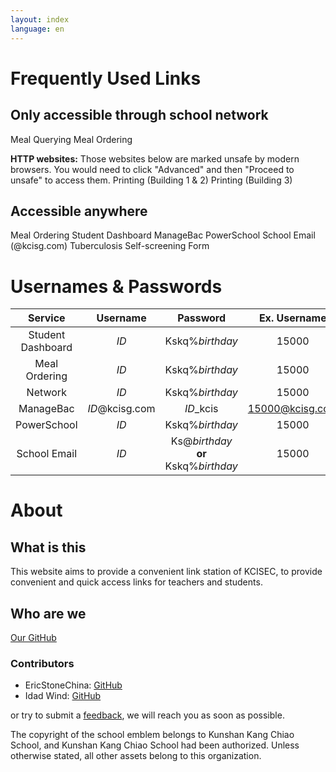 ```yaml
---
layout: index
language: en
---
```


# Frequently Used Links

## Only accessible through school network

<buttonlink href="https://ordering.kcisec.com/chaxun.asp">Meal Querying</buttonlink>
<buttonlink href="https://ordering.kcisec.com/index.asp">Meal Ordering</buttonlink>
<!-- <buttonlink href="https://sop.kcisec.com/">SOP</buttonlink> -->

**HTTP websites:**
Those websites below are marked unsafe by modern browsers. You would need to click "Advanced" and then "Proceed to unsafe" to access them.
<buttonlink href="http://192.168.80.60/">Printing (Building 1 & 2)</buttonlink>
<buttonlink href="http://192.168.80.68/">Printing (Building 3)</buttonlink>

## Accessible anywhere

<buttonlink href="https://ordering.kcisec.com/ordering">Meal Ordering</buttonlink>
<buttonlink href="https://portal.kcisec.com/China">Student Dashboard</buttonlink>
<buttonlink href="https://kcisec.managebac.cn">ManageBac</buttonlink>
<buttonlink href="https://powerschool.kcisec.org.cn/public/">PowerSchool</buttonlink>
<buttonlink href="https://mail.kcisg.com">School Email (@kcisg.com)
</buttonlink>
<buttonlink href="https://portal.kcisec.com/login/Account/LogHC">Tuberculosis Self-screening Form</buttonlink>



# Usernames & Passwords

|Service|Username|Password|Ex. Username|Ex. Password|
|:---:|:---:|:---:|:---:|:---:|
|Student Dashboard|*ID*|Kskq%*birthday*|15000|Kskq%20080909|
|Meal Ordering|*ID*|Kskq%*birthday*|15000|Kskq%20080909|
|Network|*ID*|Kskq%*birthday*|15000|Kskq%20080909|
|ManageBac|*ID*@kcisg.com|*ID*_kcis|15000@kcisg.com|15000_kcis|
|PowerSchool|*ID*|Kskq%*birthday*|15000|Kskq%20080909|
|School Email|*ID*|Ks@*birthday* **or** Kskq%*birthday*|15000|Ks@20080909|

# About

## What is this

This website aims to provide a convenient link station of KCISEC, to provide convenient and quick access links for teachers and students.

## Who are we

[Our GitHub](https://www.github.com/KCISEastCampus)

### Contributors
- EricStoneChina: [GitHub](https://github.com/EricStoneChina)
- Idad Wind: [GitHub](https://www.github.com/idadwind1)

or try to submit a [feedback](mailto:mailto:report@kcisec.site), we will reach you as soon as possible.

The copyright of the school emblem belongs to Kunshan Kang Chiao School, and Kunshan Kang Chiao School had been authorized. Unless otherwise stated, all other assets belong to this organization.
